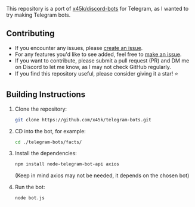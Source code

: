 This repository is a port of [x45k/discord-bots](https://github.com/x45k/discord-bots) for Telegram, as I wanted to try making Telegram bots. 

## Contributing

- If you encounter any issues, please [create an issue](https://github.com/x45k/telegram-bots/issues).
- For any features you'd like to see added, feel free to [make an issue](https://github.com/x45k/telegram-botsz/issues).
- If you want to contribute, please submit a pull request (PR) and DM me on Discord to let me know, as I may not check GitHub regularly.
- If you find this repository useful, please consider giving it a star! ⭐

## Building Instructions

1. Clone the repository:
   ```bash
   git clone https://github.com/x45k/telegram-bots.git
   ```
2. CD into the bot, for example:
    ```bash
    cd ./telegram-bots/facts/
    ```

3. Install the dependencies:
    ```bash
    npm install node-telegram-bot-api axios
    ```
    (Keep in mind axios may not be needed, it depends on the chosen bot)

4. Run the bot:
    ```bash
    node bot.js
    ```